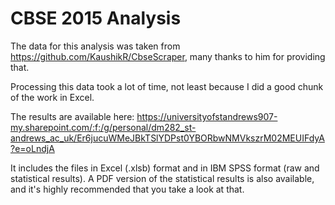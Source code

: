 # CBSE 2015 Analysis

The data for this analysis was taken from https://github.com/KaushikR/CbseScraper, many thanks to him for providing that.

Processing this data took a lot of time, not least because I did a good chunk of the work in Excel.

The results are available here: https://universityofstandrews907-my.sharepoint.com/:f:/g/personal/dm282_st-andrews_ac_uk/Er6jucuWMeJBkTSlYDPst0YBORbwNMVkszrM02MEUIFdyA?e=oLndjA

It includes the files in Excel (.xlsb) format and in IBM SPSS format (raw and statistical results). A PDF version of the statistical results is also available, and it's highly recommended that you take a look at that.
